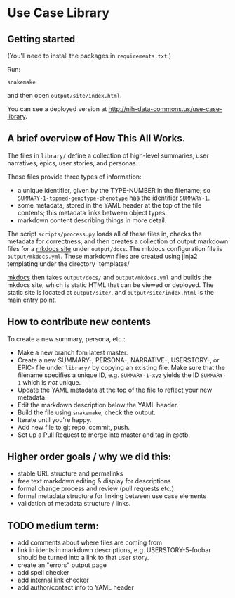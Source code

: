 # Use Case Library

## Getting started

(You'll need to install the packages in `requirements.txt`.)

Run:
```
snakemake
```

and then open `output/site/index.html`.

You can see a deployed version at <http://nih-data-commons.us/use-case-library>.

## A brief overview of How This All Works.

The files in `library/` define a collection of high-level summaries,
user narratives, epics, user stories, and personas.

These files provide three types of information:
* a unique identifier, given by the TYPE-NUMBER in the filename; so `SUMMARY-1-topmed-genotype-phenotype` has the identifier `SUMMARY-1`.
* some metadata, stored in the YAML header at the top of the file contents; this metadata links between object types.
* markdown content describing things in more detail.

The script `scripts/process.py` loads all of these files in, checks
the metadata for correctness, and then creates a collection of output
markdown files for a [mkdocs site](https://www.mkdocs.org/) under
`output/docs`. The mkdocs configuration file is `output/mkdocs.yml`.
These markdown files are created using jinja2 templating under the
directory `templates/

[mkdocs](https://www.mkdocs.org/) then takes `output/docs/` and
`output/mkdocs.yml` and builds the mkdocs site, which is static HTML
that can be viewed or deployed.  The static site is located at
`output/site/`, and `output/site/index.html` is the main entry point.

## How to contribute new contents

To create a new summary, persona, etc.:

* Make a new branch fom latest master.
* Create a new SUMMARY-, PERSONA-, NARRATIVE-, USERSTORY-, or EPIC-
  file under `library/` by copying an existing file. Make sure that
  the filename specifies a unique ID, e.g. `SUMMARY-1-xyz` yields the
  ID `SUMMARY-1` which is *not* unique.
* Update the YAML metadata at the top of the file to reflect your new metadata.
* Edit the markdown description below the YAML header.
* Build the file using `snakemake`, check the output.
* Iterate until you're happy.
* Add new file to git repo, commit, push.
* Set up a Pull Request to merge into master and tag in @ctb.

## Higher order goals / why we did this:

* stable URL structure and permalinks
* free text markdown editing & display for descriptions
* formal change process and review (pull requests etc.)
* formal metadata structure for linking between use case elements
* validation of metadata structure / links.

## TODO medium term:
* add comments about where files are coming from
* link in idents in markdown descriptions, e.g. USERSTORY-5-foobar should be turned into a link to that user story.
* create an "errors" output page
* add spell checker
* add internal link checker
* add author/contact info to YAML header

